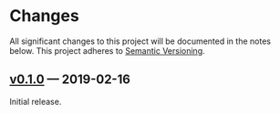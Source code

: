 # Changes

All significant changes to this project will be documented in the notes below.
This project adheres to [Semantic Versioning](http://semver.org/).

## [v0.1.0][] — 2019-02-16

Initial release.

[v0.1.0]: https://github.com/yitzchak/common-lisp-jupyter/tree/v0.1.0
